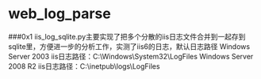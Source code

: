 # web_log_parse
  ###0x1 iis_log_sqlite.py主要实现了把多个分散的iis日志文件合并到一起存到sqlite里，方便进一步的分析工作，实测了iis6的日志，默认日志路径
  Windows Server 2003 iis日志路径：C:\Windows\System32\LogFiles
   Windows Server 2008 R2 iis日志路径：C:\inetpub\logs\LogFiles
